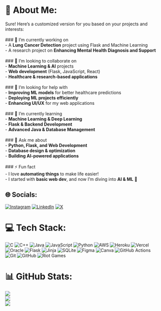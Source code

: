 # 💫 About Me:
Sure! Here’s a customized version for you based on your projects and interests:  <br><br>### 🔭 I’m currently working on  <br>- A **Lung Cancer Detection** project using Flask and Machine Learning  <br>- A research project on **Enhancing Mental Health Diagnosis and Support**  <br><br>### 👯 I’m looking to collaborate on  <br>- **Machine Learning & AI** projects  <br>- **Web development** (Flask, JavaScript, React)  <br>- **Healthcare & research-based applications**  <br><br>### 🤝 I’m looking for help with  <br>- **Improving ML models** for better healthcare predictions  <br>- **Deploying ML projects efficiently**  <br>- **Enhancing UI/UX** for my web applications  <br><br>### 🌱 I’m currently learning  <br>- **Machine Learning & Deep Learning**  <br>- **Flask & Backend Development**  <br>- **Advanced Java & Database Management**  <br><br>### 💬 Ask me about  <br>- **Python, Flask, and Web Development**  <br>- **Database design & optimization**  <br>- **Building AI-powered applications**  <br><br>### ⚡ Fun fact  <br>- I love **automating things** to make life easier!  <br>- I started with **basic web dev**, and now I’m diving into **AI & ML** 🚀  <br>


## 🌐 Socials:
[![Instagram](https://img.shields.io/badge/Instagram-%23E4405F.svg?logo=Instagram&logoColor=white)](https://instagram.com/thevanshagrawal) [![LinkedIn](https://img.shields.io/badge/LinkedIn-%230077B5.svg?logo=linkedin&logoColor=white)](https://linkedin.com/in/vansh-agrawal-7bb34b2a4) [![X](https://img.shields.io/badge/X-black.svg?logo=X&logoColor=white)](https://x.com/vansh070605) 

# 💻 Tech Stack:
![C](https://img.shields.io/badge/c-%2300599C.svg?style=for-the-badge&logo=c&logoColor=white) ![C++](https://img.shields.io/badge/c++-%2300599C.svg?style=for-the-badge&logo=c%2B%2B&logoColor=white) ![Java](https://img.shields.io/badge/java-%23ED8B00.svg?style=for-the-badge&logo=openjdk&logoColor=white) ![JavaScript](https://img.shields.io/badge/javascript-%23323330.svg?style=for-the-badge&logo=javascript&logoColor=%23F7DF1E) ![Python](https://img.shields.io/badge/python-3670A0?style=for-the-badge&logo=python&logoColor=ffdd54) ![AWS](https://img.shields.io/badge/AWS-%23FF9900.svg?style=for-the-badge&logo=amazon-aws&logoColor=white) ![Heroku](https://img.shields.io/badge/heroku-%23430098.svg?style=for-the-badge&logo=heroku&logoColor=white) ![Vercel](https://img.shields.io/badge/vercel-%23000000.svg?style=for-the-badge&logo=vercel&logoColor=white) ![Oracle](https://img.shields.io/badge/Oracle-F80000?style=for-the-badge&logo=oracle&logoColor=white) ![Flask](https://img.shields.io/badge/flask-%23000.svg?style=for-the-badge&logo=flask&logoColor=white) ![Jinja](https://img.shields.io/badge/jinja-white.svg?style=for-the-badge&logo=jinja&logoColor=black) ![SQLite](https://img.shields.io/badge/sqlite-%2307405e.svg?style=for-the-badge&logo=sqlite&logoColor=white) ![Figma](https://img.shields.io/badge/figma-%23F24E1E.svg?style=for-the-badge&logo=figma&logoColor=white) ![Canva](https://img.shields.io/badge/Canva-%2300C4CC.svg?style=for-the-badge&logo=Canva&logoColor=white) ![GitHub Actions](https://img.shields.io/badge/github%20actions-%232671E5.svg?style=for-the-badge&logo=githubactions&logoColor=white) ![Git](https://img.shields.io/badge/git-%23F05033.svg?style=for-the-badge&logo=git&logoColor=white) ![GitHub](https://img.shields.io/badge/github-%23121011.svg?style=for-the-badge&logo=github&logoColor=white) ![Riot Games](https://img.shields.io/badge/riotgames-D32936.svg?style=for-the-badge&logo=riotgames&logoColor=white)
# 📊 GitHub Stats:
![](https://github-readme-stats.vercel.app/api?username=vansh070605&theme=dark&hide_border=false&include_all_commits=true&count_private=true)<br/>
![](https://github-readme-streak-stats.herokuapp.com/?user=vansh070605&theme=dark&hide_border=false)<br/>
![](https://github-readme-stats.vercel.app/api/top-langs/?username=vansh070605&theme=dark&hide_border=false&include_all_commits=true&count_private=true&layout=compact)
